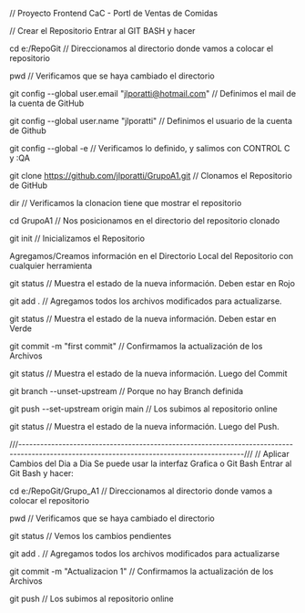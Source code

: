 // Proyecto Frontend CaC - Portl de Ventas de Comidas



// Crear el Repositorio
Entrar al GIT BASH y hacer

cd e:/RepoGit                                                           // Direccionamos al directorio donde vamos a colocar el repositorio

pwd                                                                     // Verificamos que se haya cambiado el directorio

git config --global user.email "jlporatti@hotmail.com"                  // Definimos el mail de la cuenta de GitHub

git config --global user.name "jlporatti"                               // Definimos el usuario de la cuenta de Github

git config --global -e                                                  // Verificamos lo definido, y salimos con CONTROL C y :QA

git clone https://github.com/jlporatti/GrupoA1.git                     // Clonamos el Repositorio de GitHub

dir                                                                     // Verificamos la clonacion tiene que mostrar el repositorio

cd GrupoA1                                                             // Nos posicionamos en el directorio del repositorio clonado

git init                                                                // Inicializamos el Repositorio

Agregamos/Creamos información en el Directorio Local del Repositorio con cualquier herramienta

git status                                                              // Muestra el estado de la nueva información. Deben estar en Rojo

git add .                                                               // Agregamos todos los archivos modificados para actualizarse. 

git status                                                              // Muestra el estado de la nueva información. Deben estar en Verde

git commit -m "first commit"                                            // Confirmamos la actualización de los Archivos

git status                                                              // Muestra el estado de la nueva información. Luego del Commit

git branch --unset-upstream                                             // Porque no hay Branch definida

git push --set-upstream origin main                                     // Los subimos al repositorio online

git status                                                              // Muestra el estado de la nueva información. Luego del Push.

///-------------------------------------------------------------------------------------------------------------------------------------------///
// Aplicar Cambios del Dia a Dia Se puede usar la interfaz Grafica o Git Bash
Entrar al Git Bash y hacer:

cd e:/RepoGit/Grupo_A1                                                  // Direccionamos al directorio donde vamos a colocar el repositorio

pwd                                                                     // Verificamos que se haya cambiado el directorio

git status                                                              // Vemos los cambios pendientes

git add .                                                               // Agregamos todos los archivos modificados para actualizarse

git commit -m "Actualizacion 1"                                         // Confirmamos la actualización de los Archivos

git push                                                                // Los subimos al repositorio online


